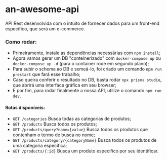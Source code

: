 # an-awesome-api
API Rest desenvolvida com o intuito de fornecer dados para um front-end específico, que será um e-commerce.

### Como rodar:
  - Primeiramente, instale as dependências necessárias com `npm install`;
  - Agora vamos gerar um DB "conteinerizado" com `docker-compose up` ou `docker-compose up -d` (para o container rode em segundo plano);
  - Para subir o schema ao DB e semeá-lo, foi criado um comando `npm run prestart` que fará esse trabalho;
  - Caso queira conferir o resultado no DB, basta rodar `npx prisma studio`, que abrirá uma interface gráfica em seu browser;
  - E por fim, para rodar finalmente a nossa API, utilize o comando `npm run dev`.

#### Rotas disponíveis:
  - `GET /categories` Busca todas as categorias de produtos;
  - `GET /products` Busca todos os produtos;
  - `GET /products/query?name={value}` Busca todos os produtos que contenham o termo de busca no nome;
  - `GET /products/category/{categoryName}` Busca todos os produtos de uma categoria específica;
  - `GET /products/{:id}` Busca um produto específico por seu identificar.
